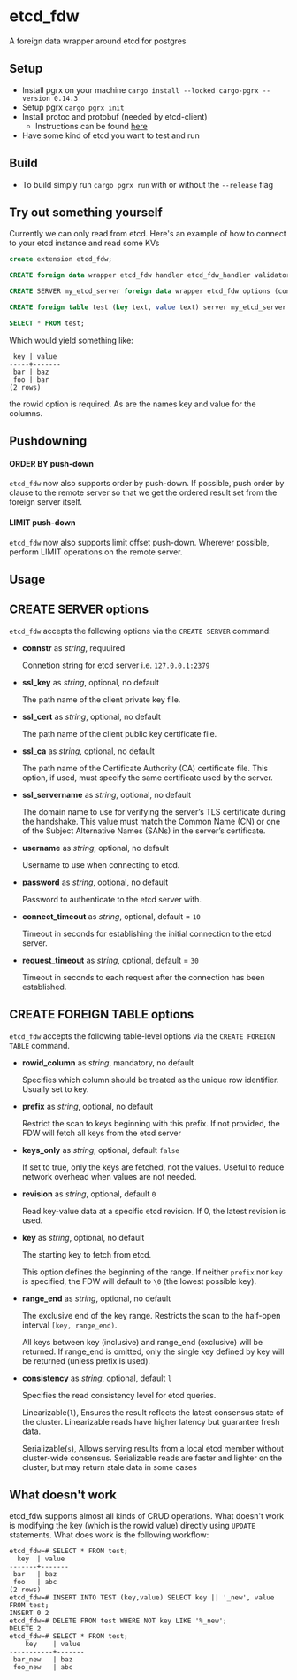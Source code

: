 # etcd_fdw
A foreign data wrapper around etcd for postgres

## Setup
- Install pgrx on your machine `cargo install --locked cargo-pgrx --version 0.14.3`
- Setup pgrx `cargo pgrx init`
- Install protoc and protobuf (needed by etcd-client)
  - Instructions can be found [here](https://protobuf.dev/installation/)
- Have some kind of etcd you want to test and run


## Build
- To build simply run `cargo pgrx run` with or without the `--release` flag

## Try out something yourself
Currently we can only read from etcd.
Here's an example of how to connect to your etcd instance and read some KVs

```sql
create extension etcd_fdw;
```

```sql
CREATE foreign data wrapper etcd_fdw handler etcd_fdw_handler validator etcd_fdw_validator;
```

```sql
CREATE SERVER my_etcd_server foreign data wrapper etcd_fdw options (connstr '127.0.0.1:2379');
```

```sql
CREATE foreign table test (key text, value text) server my_etcd_server options(rowid_column 'key');
```

```sql
SELECT * FROM test;
```

Which would yield something like:
```
 key | value
-----+-------
 bar | baz
 foo | bar
(2 rows)
```
the rowid option is required. As are the names key and value for the columns.


## Pushdowning

#### ORDER BY push-down
`etcd_fdw` now also supports order by push-down. If possible, push order by
clause to the remote server so that we get the ordered result set from the
foreign server itself.

#### LIMIT push-down
`etcd_fdw` now also supports limit offset push-down. Wherever possible,
perform LIMIT operations on the remote server. 


Usage
-----

## CREATE SERVER options

`etcd_fdw` accepts the following options via the `CREATE SERVER` command:

- **connstr** as *string*, requuired

  Connetion string for etcd server i.e. `127.0.0.1:2379`

- **ssl_key** as *string*, optional, no default

  The path name of the client private key file.

- **ssl_cert** as *string*, optional, no default

  The path name of the client public key certificate file.

- **ssl_ca** as *string*, optional, no default

  The path name of the Certificate Authority (CA) certificate
    file. This option, if used, must specify the same certificate used
    by the server.

- **ssl_servername** as *string*, optional, no default

   The domain name to use for verifying the server’s TLS certificate during the handshake.
   This value must match the Common Name (CN) or one of the Subject Alternative Names (SANs) in the server’s certificate.

- **username** as *string*, optional, no default

  Username to use when connecting to etcd.

- **password** as *string*, optional, no default

  Password to authenticate to the etcd server with.

- **connect_timeout** as *string*, optional, default = `10`

  Timeout in seconds for establishing the initial connection to the etcd server.

- **request_timeout** as *string*, optional, default = `30`

  Timeout in seconds to each request after the connection has been established.


## CREATE FOREIGN TABLE options

`etcd_fdw` accepts the following table-level options via the
`CREATE FOREIGN TABLE` command.

- **rowid_column** as *string*, mandatory, no default

  Specifies which column should be treated as the unique row identifier.
  Usually set to key.

- **prefix** as *string*, optional, no default

  Restrict the scan to keys beginning with this prefix.
  If not provided, the FDW will fetch all keys from the etcd server

- **keys_only** as *string*, optional, default `false`

  If set to true, only the keys are fetched, not the values.
  Useful to reduce network overhead when values are not needed.

- **revision** as *string*, optional, default `0`

  Read key-value data at a specific etcd revision.
  If 0, the latest revision is used.

- **key** as *string*, optional, no default

  The starting key to fetch from etcd.

  This option defines the beginning of the range. 
  If neither `prefix` nor `key` is specified, the FDW will default to `\0` (the lowest possible key).

- **range_end** as *string*, optional, no default

  The exclusive end of the key range. Restricts the scan to the half-open interval `[key, range_end)`.

  All keys between key (inclusive) and range_end (exclusive) will be returned.
  If range_end is omitted, only the single key defined by key will be returned (unless prefix is used).

- **consistency** as *string*, optional, default `l`

  Specifies the read consistency level for etcd queries.


  Linearizable(`l`), Ensures the result reflects the latest consensus state of the cluster.
  Linearizable reads have higher latency but guarantee fresh data.

  Serializable(`s`), Allows serving results from a local etcd member without cluster-wide consensus. 
  Serializable reads are faster and lighter on the cluster, but may return stale data in some cases

## What doesn't work
etcd_fdw supports almost all kinds of CRUD operations. What doesn't work is modifying the key (which is the rowid value) directly using `UPDATE` statements.
What does work is the following workflow:
```
etcd_fdw=# SELECT * FROM test;
  key  | value
-------+-------
 bar   | baz
 foo   | abc
(2 rows)
etcd_fdw=# INSERT INTO TEST (key,value) SELECT key || '_new', value FROM test;
INSERT 0 2
etcd_fdw=# DELETE FROM test WHERE NOT key LIKE '%_new';
DELETE 2
etcd_fdw=# SELECT * FROM test;
    key    | value
-----------+-------
 bar_new   | baz
 foo_new   | abc
```
